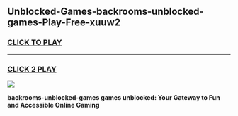 
## Unblocked-Games-backrooms-unblocked-games-Play-Free-xuuw2
<h3>
<a href="https://premium76.site?title=backrooms-unblocked-games&ref=15A">CLICK TO PLAY</a></h3>
<hr>

<h3>
<a href="https://premium76.site?title=backrooms-unblocked-games&ref=15A">CLICK 2 PLAY</a>
  
</h3>

<a href="https://premium76.site?title=backrooms-unblocked-games&ref=15A"><img src="https://clearcache.store/games.png"></a>


**backrooms-unblocked-games games unblocked: Your Gateway to Fun and Accessible Online Gaming**
